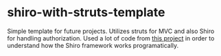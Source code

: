 # shiro-with-struts-template
Simple template for future projects.  Utilizes struts for MVC and also Shiro for handling authorization.
Used a lot of code from [this project](https://github.com/apache/struts-examples/tree/master/shiro-basic) in order to understand how the Shiro framework works programatically.
